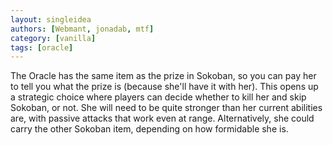 ```yaml
---
layout: singleidea
authors: [Webmant, jonadab, mtf]
category: [vanilla]
tags: [oracle]
---
```

The Oracle has the same item as the prize in Sokoban, so you can pay her to tell you what the prize is (because she'll have it with her). This opens up a strategic choice where players can decide whether to kill her and skip Sokoban, or not. She will need to be quite stronger than her current abilities are, with passive attacks that work even at range. Alternatively, she could carry the other Sokoban item, depending on how formidable she is.
